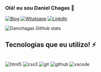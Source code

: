 ### Olá! eu sou Daniel Chagas 👋

[![Blog](https://img.shields.io/badge/Instagram-E4405F?style=for-the-badge&logo=instagram&logoColor=white)](https://www.instagram.com/dani.chagasx/)
[![Whatsapp](https://img.shields.io/badge/WhatsApp-25D366?style=for-the-badge&logo=whatsapp&logoColor=white)](https://wa.me/5591984780983)
[![Linkdln](https://img.shields.io/badge/LinkedIn-0077B5?style=for-the-badge&logo=linkedin&logoColor=white)](https://www.linkedin.com/in/daniel-chagas-51a55b29b/)


![Danichagas GitHub stats](https://github-readme-stats.vercel.app/api?username=Danichagas&show_icons=true&theme=dracula)

## Tecnologias que eu utilizo! ⚡

<div style="display: inline_block"><br/>
  <img align:"center" alt="html5" src="https://img.shields.io/badge/HTML5-E34F26?style=for-the-badge&logo=html5&logoColor=white">
  <img align:"center" alt="css3" src="https://img.shields.io/badge/CSS3-1572B6?style=for-the-badge&logo=css3&logoColor=white">
  <img align:"center" alt="git" src="https://img.shields.io/badge/GIT-E44C30?style=for-the-badge&logo=git&logoColor=white">
  <img align:"center" alt="github" src="https://img.shields.io/badge/GitHub-100000?style=for-the-badge&logo=github&logoColor=white">
  <img align:"center" alt="vscode" src="https://img.shields.io/badge/Visual_Studio-5C2D91?style=for-the-badge&logo=visual%20studio&logoColor=white">
</div><br/>
